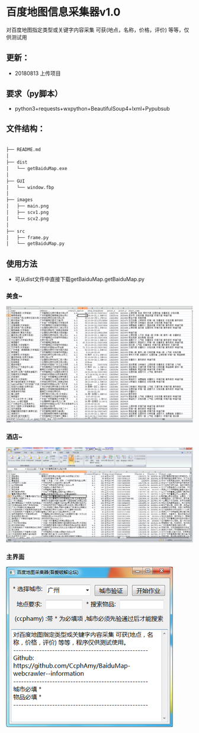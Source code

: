 # 百度地图信息采集器v1.0
对百度地图指定类型或关键字内容采集 可获(地点，名称，价格，评价) 等等，仅供测试用

## 更新：
* 20180813 上传项目

## 要求（py脚本）
* python3+requests+wxpython+BeautifulSoup4+lxml+Pypubsub

## 文件结构：
```bash

├── README.md
│
├── dist
│   └── getBaiduMap.exe
│
├── GUI
│   └── window.fbp
│
├── images
│   ├── main.png
│   ├── scv1.png
│   └── scv2.png
│
├── src
│   ├── frame.py
│   └── getBaiduMap.py
```


## 使用方法
* 可从dist文件中直接下载getBaiduMap.getBaiduMap.py
### 美食~
![](./images/scv1.png)
### 酒店~
![](./images/scv2.png)
### 主界面
![](./images/main.png)
